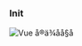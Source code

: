### Init

![Vue å®ä¾åå§å](http://img3.tbcdn.cn/L1/461/1/00049a09def4aff8d80f3bb7229e3f6d395426fb)

